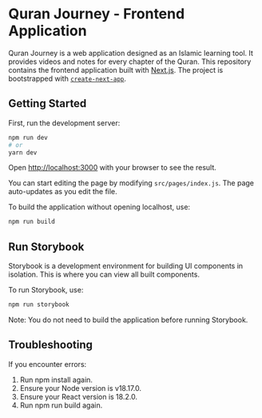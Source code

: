 # Quran Journey - Frontend Application

Quran Journey is a web application designed as an Islamic learning tool. It provides videos and notes for every chapter of the Quran. This repository contains the frontend application built with [Next.js](https://nextjs.org/). The project is bootstrapped with [`create-next-app`](https://github.com/vercel/next.js/tree/canary/packages/create-next-app).

## Getting Started

First, run the development server:

```bash
npm run dev
# or
yarn dev
```

Open [http://localhost:3000](http://localhost:3000) with your browser to see the result.

You can start editing the page by modifying `src/pages/index.js`. The page auto-updates as you edit the file.

To build the application without opening localhost, use:

```bash
npm run build
```

## Run Storybook

Storybook is a development environment for building UI components in isolation. This is where you can view all built components.

To run Storybook, use:

```bash
npm run storybook
```

Note: You do not need to build the application before running Storybook.

## Troubleshooting

If you encounter errors:

1. Run npm install again.
2. Ensure your Node version is v18.17.0.
3. Ensure your React version is 18.2.0.
4. Run npm run build again.
